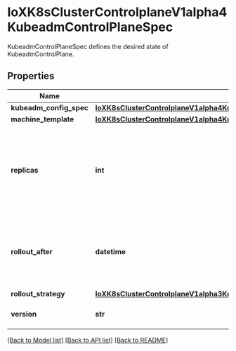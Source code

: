 # IoXK8sClusterControlplaneV1alpha4KubeadmControlPlaneSpec

KubeadmControlPlaneSpec defines the desired state of KubeadmControlPlane.
## Properties
Name | Type | Description | Notes
------------ | ------------- | ------------- | -------------
**kubeadm_config_spec** | [**IoXK8sClusterControlplaneV1alpha4KubeadmControlPlaneSpecKubeadmConfigSpec**](IoXK8sClusterControlplaneV1alpha4KubeadmControlPlaneSpecKubeadmConfigSpec.md) |  | 
**machine_template** | [**IoXK8sClusterControlplaneV1alpha4KubeadmControlPlaneSpecMachineTemplate**](IoXK8sClusterControlplaneV1alpha4KubeadmControlPlaneSpecMachineTemplate.md) |  | 
**replicas** | **int** | Number of desired machines. Defaults to 1. When stacked etcd is used only odd numbers are permitted, as per [etcd best practice](https://etcd.io/docs/v3.3.12/faq/#why-an-odd-number-of-cluster-members). This is a pointer to distinguish between explicit zero and not specified. | [optional] 
**rollout_after** | **datetime** | RolloutAfter is a field to indicate a rollout should be performed after the specified time even if no changes have been made to the KubeadmControlPlane. | [optional] 
**rollout_strategy** | [**IoXK8sClusterControlplaneV1alpha3KubeadmControlPlaneSpecRolloutStrategy**](IoXK8sClusterControlplaneV1alpha3KubeadmControlPlaneSpecRolloutStrategy.md) |  | [optional] 
**version** | **str** | Version defines the desired Kubernetes version. | 

[[Back to Model list]](../README.md#documentation-for-models) [[Back to API list]](../README.md#documentation-for-api-endpoints) [[Back to README]](../README.md)



